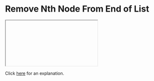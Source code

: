 # Remove Nth Node From End of List 

<iframe></iframe>

Click [here](Explanation.md) for an explanation.

